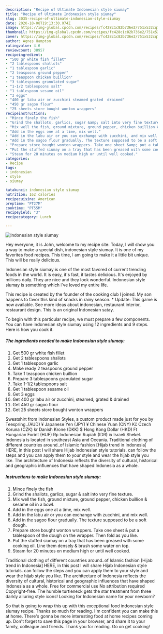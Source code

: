 ```yaml
---
description: "Recipe of Ultimate Indonesian style siumay"
title: "Recipe of Ultimate Indonesian style siumay"
slug: 3035-recipe-of-ultimate-indonesian-style-siumay
date: 2020-10-08T19:13:30.074Z
image: https://img-global.cpcdn.com/recipes/fc428c1c82b736e2/751x532cq70/indonesian-style-siumay-recipe-main-photo.jpg
thumbnail: https://img-global.cpcdn.com/recipes/fc428c1c82b736e2/751x532cq70/indonesian-style-siumay-recipe-main-photo.jpg
cover: https://img-global.cpcdn.com/recipes/fc428c1c82b736e2/751x532cq70/indonesian-style-siumay-recipe-main-photo.jpg
author: Agnes Hampton
ratingvalue: 4.6
reviewcount: 38957
recipeingredient:
- "500 gr white fish fillet"
- "2 tablespoons shallots"
- "1 tablespoon garlic"
- "2 teaspoons ground pepper"
- "1 teaspoon chicken buillion"
- "3 tablespoons granulated sugar"
- "1-1/2 tablespoons salt"
- "1 tablespoon sesame oil"
- "3 eggs"
- "400 gr labu air or zucchini steamed grated  drained"
- "450 gr sagoo flour"
- "25 sheets store bought wonton wrappers"
recipeinstructions:
- "Mince finely the fish"
- "Grind the shallots, garlics, sugar &amp; salt into very fine texture."
- "Mix well the fish, ground mixture, ground pepper, chicken buillion &amp; sesame oil in a bowl."
- "Add in the eggs one at a time, mix well."
- "Add in the labu air or you can exchange with zucchini, and mix well."
- "Add in the sagoo flour gradually. The texture supposed to be a soft dough."
- "Prepare store bought wonton wrappers. Take one sheet &amp; put a tablespoon of the dough on the wrapper. Then fold as you like."
- "Put the stuffed siumay on a tray that has been greased with some cooking oil. Line them densely &amp; brush some water on top."
- "Steam for 20 minutes on medium high or until well cooked."
categories:
- Recipe
tags:
- indonesian
- style
- siumay

katakunci: indonesian style siumay 
nutrition: 162 calories
recipecuisine: American
preptime: "PT27M"
cooktime: "PT55M"
recipeyield: "3"
recipecategory: Lunch

---
```



![Indonesian style siumay](https://img-global.cpcdn.com/recipes/fc428c1c82b736e2/751x532cq70/indonesian-style-siumay-recipe-main-photo.jpg)

Hey everyone, it is John, welcome to my recipe site. Today, I will show you a way to make a special dish, indonesian style siumay. It is one of my favorites food recipes. This time, I am going to make it a little bit unique. This will be really delicious.

Indonesian style siumay is one of the most favored of current trending foods in the world. It is easy, it's fast, it tastes delicious. It's enjoyed by millions daily. They are nice and they look wonderful. Indonesian style siumay is something which I've loved my entire life.

This recipe is created by the founder of the cooking club I joined. My son happens to favor this kind of snacks in rainy season. * Update: This game is now available. See more ideas about indonesian, restaurant interior, restaurant design. This is an original Indonesian satay.


To begin with this particular recipe, we must prepare a few components. You can have indonesian style siumay using 12 ingredients and 9 steps. Here is how you cook it.

<!--inarticleads1-->

##### The ingredients needed to make Indonesian style siumay:

1. Get 500 gr white fish fillet
1. Get 2 tablespoons shallots
1. Get 1 tablespoon garlic
1. Make ready 2 teaspoons ground pepper
1. Take 1 teaspoon chicken buillion
1. Prepare 3 tablespoons granulated sugar
1. Take 1-1/2 tablespoons salt
1. Get 1 tablespoon sesame oil
1. Get 3 eggs
1. Get 400 gr labu air or zucchini, steamed, grated &amp; drained
1. Get 450 gr sagoo flour
1. Get 25 sheets store bought wonton wrappers


Sweatshirt from Indonesian Styles, a custom product made just for you by Teespring..(AUD) ¥ Japanese Yen (JPY) ¥ Chinese Yuan (CNY) Kč Czech Koruna (CZK) kr Danish Krone (DKK) $ Hong Kong Dollar (HKD) Ft Hungarian Forint (HUF) Rp Indonesian Rupiah (IDR) ₪ Israeli Shekel. Indonesia is located in southeast Asia and Oceania. Traditional clothing of different countries around..of Islamic fashion [Hijab trend in Indonesia] HERE, in this post I will share Hijab Indonesian style tutorials. can follow the steps and you can apply them to your style and wear the hijab style you like. The architecture of Indonesia reflects the diversity of cultural, historical and geographic influences that have shaped Indonesia as a whole. 

<!--inarticleads2-->

##### Instructions to make Indonesian style siumay:

1. Mince finely the fish
1. Grind the shallots, garlics, sugar &amp; salt into very fine texture.
1. Mix well the fish, ground mixture, ground pepper, chicken buillion &amp; sesame oil in a bowl.
1. Add in the eggs one at a time, mix well.
1. Add in the labu air or you can exchange with zucchini, and mix well.
1. Add in the sagoo flour gradually. The texture supposed to be a soft dough.
1. Prepare store bought wonton wrappers. Take one sheet &amp; put a tablespoon of the dough on the wrapper. Then fold as you like.
1. Put the stuffed siumay on a tray that has been greased with some cooking oil. Line them densely &amp; brush some water on top.
1. Steam for 20 minutes on medium high or until well cooked.


Traditional clothing of different countries around..of Islamic fashion [Hijab trend in Indonesia] HERE, in this post I will share Hijab Indonesian style tutorials. can follow the steps and you can apply them to your style and wear the hijab style you like. The architecture of Indonesia reflects the diversity of cultural, historical and geographic influences that have shaped Indonesia as a whole. Free for commercial use No attribution required Copyright-free. The humble turtleneck gets the star treatment from three darkly alluring style icons! Looking for Indonesian name for your newborn? 

So that is going to wrap this up with this exceptional food indonesian style siumay recipe. Thanks so much for reading. I'm confident you can make this at home. There's gonna be more interesting food at home recipes coming up. Don't forget to save this page in your browser, and share it to your family, colleague and friends. Thank you for reading. Go on get cooking!

